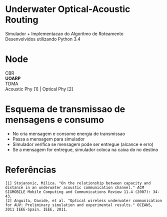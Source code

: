 # Underwater Optical-Acoustic Routing
Simulador + Implementacao do Algoritmo de Roteamento <br/>
Desenvolvidos utilizando Python 3.4 

**Node**
===     
CBR <br/>
**UOARP** <br/> 
TDMA  <br/>
Acoustic Phy [1] | Optical Phy [2] <br/>

Esquema de transmissao de mensagens e consumo
===
- No cria mensagem e consome energia de transmissao
- Passa a mensagem para simulador
- Simulador verifica se mensagem pode ser entregue (alcance e erro)
- Se a mensagem for entregue, simulador coloca na caixa do no destino

Referências
===
    [1] Stojanovic, Milica. "On the relationship between capacity and distance in an underwater acoustic communication channel." ACM SIGMOBILE Mobile Computing and Communications Review 11.4 (2007): 34-43.
    [2] Anguita, Davide, et al. "Optical wireless underwater communication for AUV: Preliminary simulation and experimental results." OCEANS, 2011 IEEE-Spain. IEEE, 2011.
